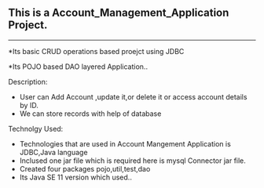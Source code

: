 <h2>This is a Account_Management_Application Project.</h2>
<hr>
<p>*Its basic CRUD operations based proejct using JDBC</p>
<p>*Its POJO based DAO layered Application..</p>

<bold>Description:</bold>
<ul>
  <li>User can Add Account ,update it,or delete it or access account details by ID.</li>
  <li>We can store records with help of database</li>
</ul>
<bold>Technolgy Used:</bold>
<ul>
  <li>Technologies that are used in Account Mangement Application is JDBC,Java language</li>
  <li>Inclused one jar file which is required here is mysql Connector jar file.</li>
   <li>Created four packages pojo,util,test,dao</li>
  <li>Its Java SE 11 version which used..</li>
</ul>
